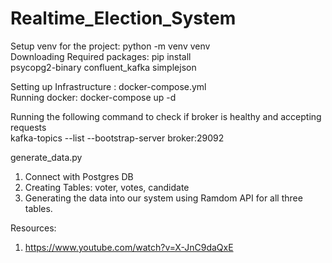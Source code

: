 # Realtime_Election_System


Setup venv for the project: python -m venv venv <br>
Downloading Required packages: pip install <br>
psycopg2-binary confluent_kafka simplejson <br>

Setting up Infrastructure : docker-compose.yml <br>
Running docker: docker-compose up -d <br>

Running the following command to check if broker is  healthy and accepting requests <br>
kafka-topics --list --bootstrap-server broker:29092 <br>

generate_data.py <br>
1. Connect with Postgres DB 
2. Creating Tables: voter, votes, candidate
3. Generating the data into our system using Ramdom API for all three tables.

Resources: <br>
1. https://www.youtube.com/watch?v=X-JnC9daQxE
